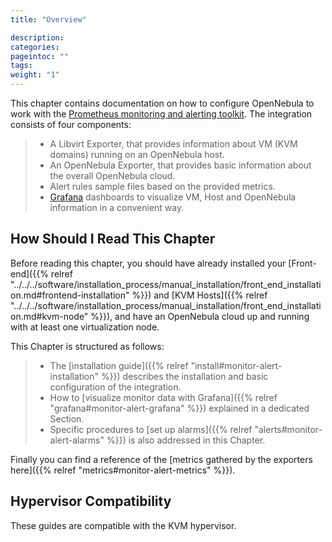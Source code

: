 ```yaml
---
title: "Overview"

description:
categories:
pageintoc: ""
tags:
weight: "1"
---
```


<a id="monitor-alert-prom-overview"></a>

<!--# Monitoring and Alerting -->

This chapter contains documentation on how to configure OpenNebula to work with the [Prometheus monitoring and alerting toolkit](http://prometheus.io). The integration consists of four components:

> - A Libvirt Exporter, that provides information about VM (KVM domains) running on an OpenNebula host.
> - An OpenNebula Exporter, that provides basic information about the overall OpenNebula cloud.
> - Alert rules sample files based on the provided metrics.
> - [Grafana](https://grafana.com/) dashboards to visualize VM, Host and OpenNebula information in a convenient way.

## How Should I Read This Chapter

Before reading this chapter, you should have already installed your [Front-end]({{% relref "../../../software/installation_process/manual_installation/front_end_installation.md#frontend-installation" %}}) and [KVM Hosts]({{% relref "../../../software/installation_process/manual_installation/front_end_installation.md#kvm-node" %}}), and have an OpenNebula cloud up and running with at least one virtualization node.

This Chapter is structured as follows:

> - The [installation guide]({{% relref "install#monitor-alert-installation" %}}) describes the installation and basic configuration of the integration.
> - How to [visualize monitor data with Grafana]({{% relref "grafana#monitor-alert-grafana" %}}) explained in a dedicated Section.
> - Specific procedures to [set up alarms]({{% relref "alerts#monitor-alert-alarms" %}}) is also addressed in this Chapter.

Finally you can find a reference of the [metrics gathered by the exporters here]({{% relref "metrics#monitor-alert-metrics" %}}).

## Hypervisor Compatibility

These guides are compatible with the KVM hypervisor.

